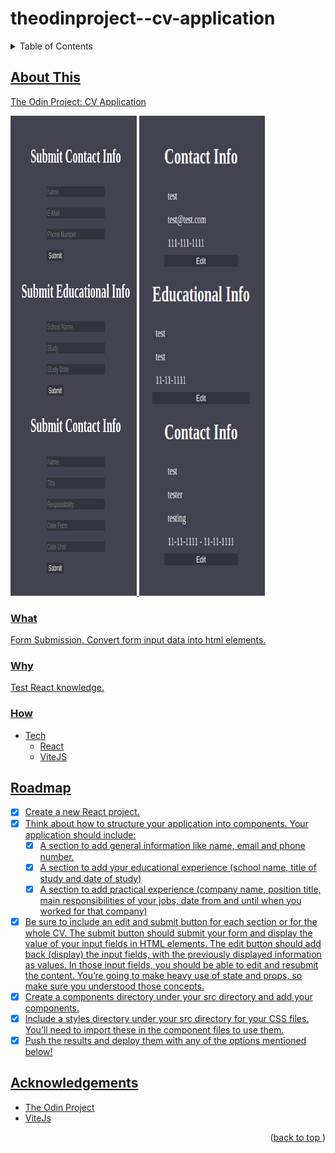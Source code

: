 # theodinproject--cv-application
<a name="readme-top"></a>
<details>
    <summary>Table of Contents</summary>
    <ol>
        <li>
            <a href="#about-this">About This</a>
            <ul>
                <li><a href="#what">What</li>
                <li><a href="#why">Why</li>
                <li><a href="#how">How</li>
            </ul>
        </li>
        <li><a href="#roadmap">Roadmap</li>
        <li><a href="#acknowledgements">Acknowledgements</li>
    </ol>
</details>

## About This
The Odin Project: CV Application

<p float="left">
    <img src="/public/example.png" width="40%" height = 768px/>
    <img src="/public/example__submission.png" width="40%" height = 768px/>
</p>

### What

Form Submission.
Convert form input data into html elements.

### Why

Test React knowledge.

### How
* Tech
    * React
    * ViteJS

## Roadmap
- [x] Create a new React project.
- [x] Think about how to structure your application into components. Your application should include:
    - [x] A section to add general information like name, email and phone number.
    - [x] A section to add your educational experience (school name, title of study and date of study)
    - [x] A section to add practical experience (company name, position title, main responsibilities of your jobs, date from and until when you worked for that company)
- [x] Be sure to include an edit and submit button for each section or for the whole CV. The submit button should submit your form and display the value of your input fields in HTML elements. The edit button should add back (display) the input fields, with the previously displayed information as values. In those input fields, you should be able to edit and resubmit the content. You’re going to make heavy use of state and props, so make sure you understood those concepts.
- [x] Create a components directory under your src directory and add your components.
- [x] Include a styles directory under your src directory for your CSS files. You’ll need to import these in the component files to use them.
- [x] Push the results and deploy them with any of the options mentioned below!

## Acknowledgements
* [The Odin Project](https://www.theodinproject.com/)
* [ViteJs](https://vitejs.dev)
<p align="right">(<a href="#readme-top">back to top </a>)</p>